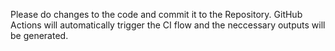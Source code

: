 Please do changes to the code and commit it to the Repository.
GitHub Actions will automatically trigger the CI flow and the neccessary outputs will be generated.
